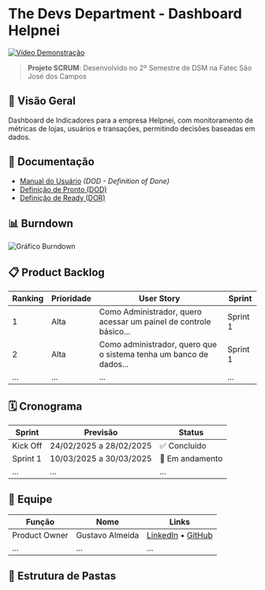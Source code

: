 # The Devs Department - Dashboard Helpnei

[![Vídeo Demonstração](https://img.youtube.com/vi/SEU_CODIGO/0.jpg)](https://www.youtube.com/watch?v=SEU_CODIGO)

> **Projeto SCRUM**: Desenvolvido no 2º Semestre de DSM na Fatec São José dos Campos

## 📌 Visão Geral
Dashboard de Indicadores para a empresa Helpnei, com monitoramento de métricas de lojas, usuários e transações, permitindo decisões baseadas em dados.

## 📂 Documentação
- [Manual do Usuário](docs/manual-do-usuario.md) _(DOD - Definition of Done)_
- [Definição de Pronto (DOD)](docs/definicao-de-pronto.md)
- [Definição de Ready (DOR)](docs/definicao-de-ready.md)

## 📊 Burndown
![Gráfico Burndown](docs/burndown.png)

## 📋 Product Backlog
| Ranking | Prioridade | User Story | Sprint | 
|---------|------------|------------|--------|
| 1 | Alta | Como Administrador, quero acessar um painel de controle básico... | Sprint 1 |
| 2 | Alta | Como administrador, quero que o sistema tenha um banco de dados... | Sprint 1 |
| ... | ... | ... | ... |

## 🗓️ Cronograma
| Sprint | Previsão | Status |
|--------|----------|--------|
| Kick Off | 24/02/2025 a 28/02/2025 | ✅ Concluído |
| Sprint 1 | 10/03/2025 a 30/03/2025 | 🔄 Em andamento |
| ... | ... | ... |

## 👥 Equipe
| Função | Nome | Links |
|--------|------|-------|
| Product Owner | Gustavo Almeida | [LinkedIn](...) • [GitHub](...) |
| ... | ... | ... |

## 📁 Estrutura de Pastas
